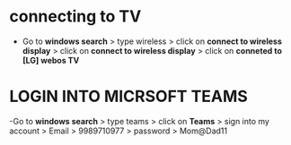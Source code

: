 # connecting to TV
- Go to **windows search** > type wireless > click on **connect to wireless display** > click on **connect to wireless display** > click on **conneted to [LG] webos TV**
# LOGIN INTO MICRSOFT TEAMS
-Go to **windows search** > type teams > click on **Teams** > sign into my account > Email > 9989710977 > password > Mom@Dad11



